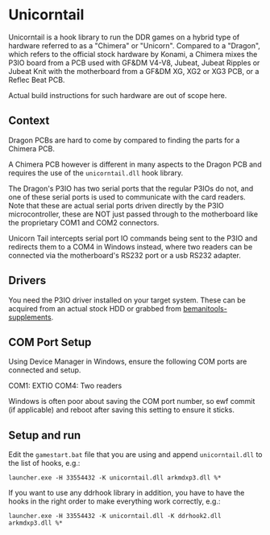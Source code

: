 # Unicorntail

Unicorntail is a hook library to run the DDR games on a hybrid type of hardware referred to as a
"Chimera" or "Unicorn". Compared to a "Dragon", which refers to the official stock hardware by
Konami, a Chimera mixes the P3IO board from a PCB used with GF&DM V4-V8, Jubeat, Jubeat Ripples or
Jubeat Knit with the motherboard from a GF&DM XG, XG2 or XG3 PCB, or a Reflec Beat PCB.

Actual build instructions for such hardware are out of scope here.

## Context

Dragon PCBs are hard to come by compared to finding the parts for a Chimera PCB.

A Chimera PCB however is different in many aspects to the Dragon PCB and requires the use of the
`unicorntail.dll` hook library.

The Dragon's P3IO has two serial ports that the regular P3IOs do not, and one of these serial ports
is used to communicate with the card readers. Note that these are actual serial ports driven
directly by the P3IO microcontroller, these are NOT just passed through to the motherboard like the
proprietary COM1 and COM2 connectors. 

Unicorn Tail intercepts serial port IO commands being sent to the P3IO and redirects them to a 
COM4 in Windows instead, where two readers can be connected via the motherboard's RS232 port or 
a usb RS232 adapter.

## Drivers

You need the P3IO driver installed on your target system. These can be acquired from an actual stock
HDD or grabbed from
[bemanitools-supplements](https://dev.s-ul.net/djhackers/bemanitools-supplement/-/blob/master/gfdm/p3io/README.md).

## COM Port Setup

Using Device Manager in Windows, ensure the following COM ports are connected and setup.

COM1: EXTIO
COM4: Two readers

Windows is often poor about saving the COM port number, so ewf commit (if applicable) and 
reboot after saving this setting to ensure it sticks.

## Setup and run

Edit the `gamestart.bat` file that you are using and append `unicorntail.dll` to the list of hooks,
e.g.:

```shell
launcher.exe -H 33554432 -K unicorntail.dll arkmdxp3.dll %*
```

If you want to use any ddrhook library in addition, you have to have the hooks in the right order
to make everything work correctly, e.g.:

```shell
launcher.exe -H 33554432 -K unicorntail.dll -K ddrhook2.dll arkmdxp3.dll %*
```
